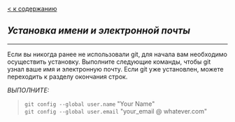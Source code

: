 [< к содержанию](./readme.md)

## ***Установка имени и электронной почты***
---


Если вы никогда ранее не использовали git, для начала вам необходимо осуществить установку. Выполните следующие команды, чтобы git узнал ваше имя и электронную почту. Если git уже установлен, можете переходить к разделу окончания строк.

*ВЫПОЛНИТЕ:*

> `git config --global user.name` "Your Name"   
> `git config --global user.email` "your_email @ whatever.com"


